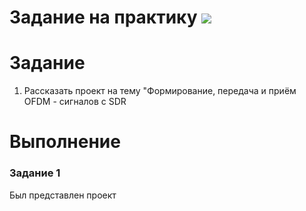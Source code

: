 # Задание на практику ![](https://img.shields.io/badge/Done-green.svg)

# Задание
1. Рассказать проект на тему "Формирование, передача и приём OFDM - сигналов с SDR


# Выполнение
### Задание 1

Был представлен проект